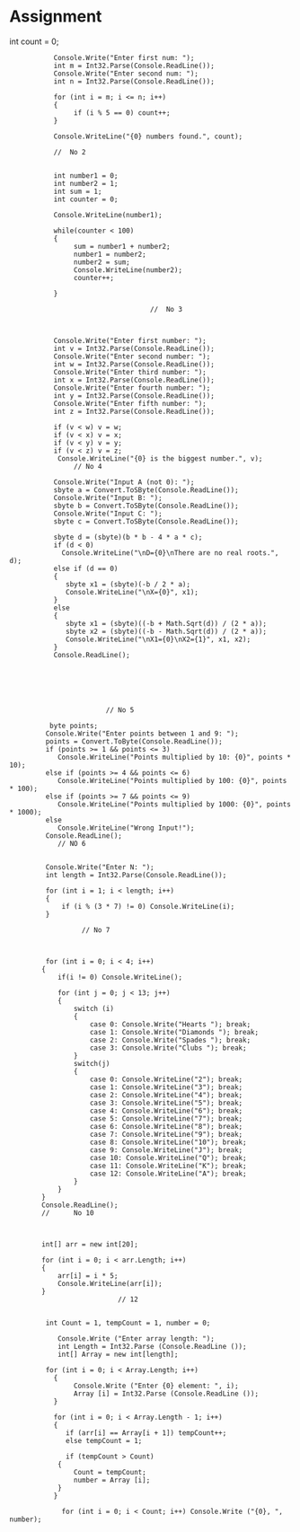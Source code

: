 # Assignment
int count = 0;
    
               Console.Write("Enter first num: ");
               int m = Int32.Parse(Console.ReadLine());
               Console.Write("Enter second num: ");
               int n = Int32.Parse(Console.ReadLine());
    
               for (int i = m; i <= n; i++)
               {
                    if (i % 5 == 0) count++;
               }
    
               Console.WriteLine("{0} numbers found.", count);

               //  No 2

               
               int number1 = 0;
               int number2 = 1;
               int sum = 1;
               int counter = 0;
    
               Console.WriteLine(number1);
    
               while(counter < 100)
               {
                    sum = number1 + number2;
                    number1 = number2;
                    number2 = sum;
                    Console.WriteLine(number2);
                    counter++;

               }

                                       //  No 3
               
               
               
               Console.Write("Enter first number: ");
               int v = Int32.Parse(Console.ReadLine());
               Console.Write("Enter second number: ");
               int w = Int32.Parse(Console.ReadLine());
               Console.Write("Enter third number: ");
               int x = Int32.Parse(Console.ReadLine());
               Console.Write("Enter fourth number: ");
               int y = Int32.Parse(Console.ReadLine());
               Console.Write("Enter fifth number: ");
               int z = Int32.Parse(Console.ReadLine());
    
               if (v < w) v = w;
               if (v < x) v = x;
               if (v < y) v = y;
               if (v < z) v = z;
                Console.WriteLine("{0} is the biggest number.", v);
                    // No 4

               Console.Write("Input A (not 0): ");
               sbyte a = Convert.ToSByte(Console.ReadLine());
               Console.Write("Input B: ");
               sbyte b = Convert.ToSByte(Console.ReadLine());
               Console.Write("Input C: ");
               sbyte c = Convert.ToSByte(Console.ReadLine());

               sbyte d = (sbyte)(b * b - 4 * a * c);
               if (d < 0)
                 Console.WriteLine("\nD={0}\nThere are no real roots.", d);
               else if (d == 0)
               {
                  sbyte x1 = (sbyte)(-b / 2 * a);
                  Console.WriteLine("\nX={0}", x1);
               }
               else
               {
                  sbyte x1 = (sbyte)((-b + Math.Sqrt(d)) / (2 * a));
                  sbyte x2 = (sbyte)((-b - Math.Sqrt(d)) / (2 * a));
                  Console.WriteLine("\nX1={0}\nX2={1}", x1, x2);
               }
               Console.ReadLine();
            
               
         
               
               
               
                            // No 5
                           
              byte points;
             Console.Write("Enter points between 1 and 9: ");
             points = Convert.ToByte(Console.ReadLine());
             if (points >= 1 && points <= 3)
                Console.WriteLine("Points multiplied by 10: {0}", points * 10);
             else if (points >= 4 && points <= 6)
                Console.WriteLine("Points multiplied by 100: {0}", points * 100);
             else if (points >= 7 && points <= 9)
                Console.WriteLine("Points multiplied by 1000: {0}", points * 1000);
             else
                Console.WriteLine("Wrong Input!");
             Console.ReadLine();
                // NO 6

               
             Console.Write("Enter N: ");
             int length = Int32.Parse(Console.ReadLine());

             for (int i = 1; i < length; i++)
             {
                 if (i % (3 * 7) != 0) Console.WriteLine(i);
             }

                      // No 7

             

             for (int i = 0; i < 4; i++)
            {
                if(i != 0) Console.WriteLine();

                for (int j = 0; j < 13; j++)
                {
                    switch (i)
                    {
                        case 0: Console.Write("Hearts "); break;
                        case 1: Console.Write("Diamonds "); break;
                        case 2: Console.Write("Spades "); break;
                        case 3: Console.Write("Clubs "); break;
                    }
                    switch(j)
                    {
                        case 0: Console.WriteLine("2"); break;
                        case 1: Console.WriteLine("3"); break;
                        case 2: Console.WriteLine("4"); break;
                        case 3: Console.WriteLine("5"); break;
                        case 4: Console.WriteLine("6"); break;
                        case 5: Console.WriteLine("7"); break;
                        case 6: Console.WriteLine("8"); break;
                        case 7: Console.WriteLine("9"); break;
                        case 8: Console.WriteLine("10"); break;
                        case 9: Console.WriteLine("J"); break;
                        case 10: Console.WriteLine("Q"); break;
                        case 11: Console.WriteLine("K"); break;
                        case 12: Console.WriteLine("A"); break;
                    }
                }
            }
            Console.ReadLine();
            //      No 10
            
            

            int[] arr = new int[20];

            for (int i = 0; i < arr.Length; i++)
            {
                arr[i] = i * 5;
                Console.WriteLine(arr[i]);
            }
                               // 12
               

             int Count = 1, tempCount = 1, number = 0;

			    Console.Write ("Enter array length: ");
			    int Length = Int32.Parse (Console.ReadLine ());
			    int[] Array = new int[length];

             for (int i = 0; i < Array.Length; i++) 
			   {
				    Console.Write ("Enter {0} element: ", i);
				    Array [i] = Int32.Parse (Console.ReadLine ());
			   }

			   for (int i = 0; i < Array.Length - 1; i++) 
			   {
                  if (arr[i] == Array[i + 1]) tempCount++;
                  else tempCount = 1;

				  if (tempCount > Count) 
				{
					Count = tempCount;
					number = Array [i];
				}
			   }

			     for (int i = 0; i < Count; i++) Console.Write ("{0}, ", number);
